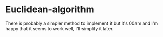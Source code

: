 # Euclidean-algorithm
There is probably a simpler method to implement it but it's 00am and I'm happy that it seems to work well, I'll simplify it later.
